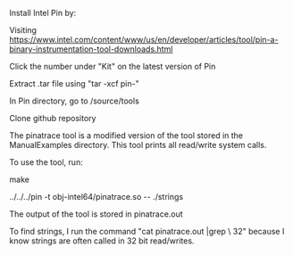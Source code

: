 Install Intel Pin by:

  Visiting https://www.intel.com/content/www/us/en/developer/articles/tool/pin-a-binary-instrumentation-tool-downloads.html
  
  Click the number under "Kit" on the latest version of Pin
  
  Extract .tar file using "tar -xcf pin-<version number>"
  
In Pin directory, go to /source/tools


Clone github repository

The pinatrace tool is a modified version of the tool stored in the ManualExamples directory. This tool prints all read/write system calls.

To use the tool, run:

  make
  
  ../../../pin -t obj-intel64/pinatrace.so -- ./strings
  
The output of the tool is stored in pinatrace.out

To find strings, I run the command "cat pinatrace.out |grep \ 32" because I know strings are often called in 32 bit read/writes.
